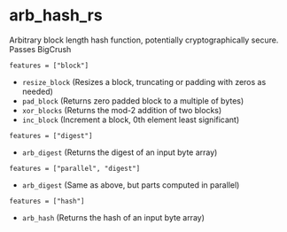 # arb_hash_rs
Arbitrary block length hash function, potentially cryptographically secure. Passes BigCrush

`features = ["block"]`
- `resize_block` (Resizes a block, truncating or padding with zeros as needed)
- `pad_block` (Returns zero padded block to a multiple of bytes)
- `xor_blocks` (Returns the mod-2 addition of two blocks)
- `inc_block` (Increment a block, 0th element least significant)

`features = ["digest"]`
- `arb_digest` (Returns the digest of an input byte array)

`features = ["parallel", "digest"]`
- `arb_digest` (Same as above, but parts computed in parallel)

`features = ["hash"]`
- `arb_hash` (Returns the hash of an input byte array)
